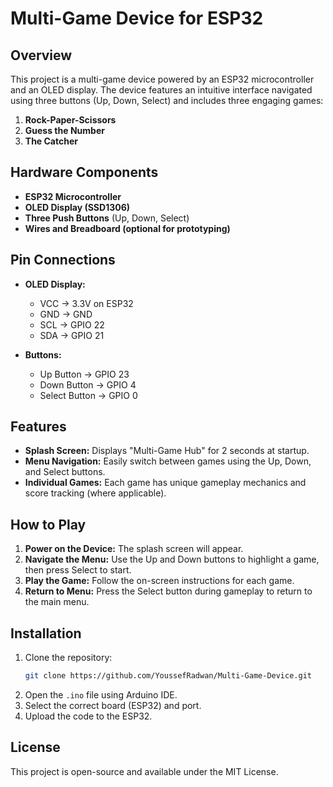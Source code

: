 # Multi-Game Device for ESP32

## Overview
This project is a multi-game device powered by an ESP32 microcontroller and an OLED display. The device features an intuitive interface navigated using three buttons (Up, Down, Select) and includes three engaging games:

1. **Rock-Paper-Scissors**
2. **Guess the Number**
3. **The Catcher**

## Hardware Components
- **ESP32 Microcontroller**
- **OLED Display (SSD1306)**
- **Three Push Buttons** (Up, Down, Select)
- **Wires and Breadboard (optional for prototyping)**

## Pin Connections
- **OLED Display:**
  - VCC → 3.3V on ESP32
  - GND → GND
  - SCL → GPIO 22
  - SDA → GPIO 21

- **Buttons:**
  - Up Button → GPIO 23
  - Down Button → GPIO 4
  - Select Button → GPIO 0

## Features
- **Splash Screen:** Displays "Multi-Game Hub" for 2 seconds at startup.
- **Menu Navigation:** Easily switch between games using the Up, Down, and Select buttons.
- **Individual Games:** Each game has unique gameplay mechanics and score tracking (where applicable).

## How to Play
1. **Power on the Device:** The splash screen will appear.
2. **Navigate the Menu:** Use the Up and Down buttons to highlight a game, then press Select to start.
3. **Play the Game:** Follow the on-screen instructions for each game.
4. **Return to Menu:** Press the Select button during gameplay to return to the main menu.

## Installation
1. Clone the repository:
   ```bash
   git clone https://github.com/YoussefRadwan/Multi-Game-Device.git
   ```
2. Open the `.ino` file using Arduino IDE.
3. Select the correct board (ESP32) and port.
4. Upload the code to the ESP32.

## License
This project is open-source and available under the MIT License.

